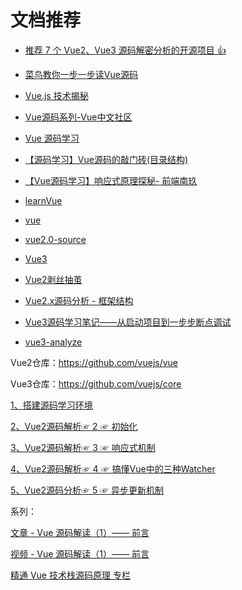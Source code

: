 

# 文档推荐

* [推荐 7 个 Vue2、Vue3 源码解密分析的开源项目 👍](https://github.com/FrontEndGitHub/FrontEndGitHub/issues/35#top)
* [菜鸟教你一步一步读Vue源码](https://510team.github.io/)
* [Vue.js 技术揭秘](https://ustbhuangyi.github.io/vue-analysis/)

* [Vue源码系列-Vue中文社区](https://vue-js.com/learn-vue/)

* [Vue 源码学习](https://hunter-gu.github.io/learn-vue/)
* [【源码学习】Vue源码的敲门砖(目录结构)](https://juejin.cn/post/6983855808559710239)
* [【Vue源码学习】响应式原理探秘- 前端南玖](https://www.cnblogs.com/songyao666/p/15838356.html)

* [learnVue](https://github.com/answershuto/learnVue)

* [vue](https://github.com/ygs-code/vue)
* [vue2.0-source](https://github.com/liutao/vue2.0-source)

* [Vue3](https://vue3js.cn/)
* [Vue2剥丝抽茧](https://vue.windliang.wang/)
* [Vue2.x源码分析 - 框架结构](https://lq782655835.github.io/blogs/vue/vue-code-0.frame.html#vue2-x源码分析-框架结构)
* [Vue3源码学习笔记——从启动项目到一步步断点调试](https://zhuanlan.zhihu.com/p/464179116)
* [vue3-analyze](https://github.com/chua1989/vue3-analyze)





Vue2仓库：https://github.com/vuejs/vue

Vue3仓库：https://github.com/vuejs/core







[1、搭建源码学习环境](https://juejin.cn/post/7099111383727341605)

[2、Vue2源码解析☞ 2 ☞ 初始化](https://juejin.cn/post/7100124377567461383)

[3、Vue2源码解析☞ 3 ☞ 响应式机制](https://juejin.cn/post/7102819887147384840)

[4、Vue2源码解析☞ 4 ☞ 搞懂Vue中的三种Watcher](https://juejin.cn/post/7106926821781798926)

[5、Vue2源码分析☞ 5 ☞ 异步更新机制](https://juejin.cn/post/7115061760544997406)





系列：

[文章 - Vue 源码解读（1）—— 前言](https://juejin.cn/post/6949370458793836580)

[视频 - Vue 源码解读（1）—— 前言](https://www.bilibili.com/video/BV1Jb4y1D7eA?spm_id_from=333.788.recommend_more_video.1&vd_source=dc55c355e9f5b6174832aacfb5d8b6aa)

[精通 Vue 技术栈源码原理 专栏](https://link.juejin.cn/?target=https%3A%2F%2Fmp.weixin.qq.com%2Fmp%2Fappmsgalbum%3F__biz%3DMzA3NTk4NjQ1OQ%3D%3D%26action%3Dgetalbum%26album_id%3D2273541436891693065%23wechat_redirect)